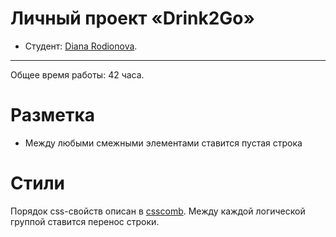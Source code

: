 # Личный проект «Drink2Go» 

* Студент: [Diana Rodionova]({{userProfile}}).

---

Общее время работы: 42 часа.

# Разметка
- Между любыми смежными элементами ставится пустая строка

# Стили
Порядок css-свойств описан в [csscomb](https://github.com/csscomb/csscomb.js/blob/dev/config/csscomb.json).
Между каждой логической группой ставится перенос строки.

